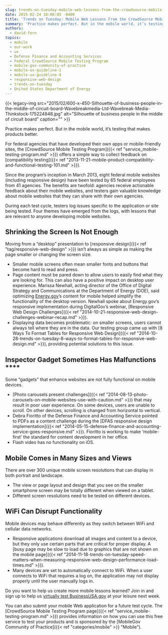 ```yaml
---
slug: trends-on-tuesday-mobile-web-lessons-from-the-crowdsource-mobile-testing-program
date: 2015-02-24 10:00:03 -0400
title: 'Trends on Tuesday: Mobile Web Lessons From the CrowdSource Mobile Testing Program'
summary: 'Practice makes perfect. But in the mobile world, it’s testing that makes products better. For federal agencies that have developed their own apps or mobile-friendly sites, the CrowdSource Mobile Testing Program offers a simple way to collect feedback on compatibility testing. Since the program’s inception in March 2013, eight federal mobile websites (including responsive design)'
authors:
  - david-fern
topics:
  - mobile
  - our-work
  - ux
  - Defense Finance and Accounting Services
  - Federal CrowdSource Mobile Testing Program
  - mobile-gov-community-of-practice
  - mobile-ux-guideline-1
  - mobile-ux-guideline-4
  - responsive-web-design
  - trends-on-tuesday
  - United States Department of Energy
---
```


{{< legacy-img src="2015/02/600-x-450-Silhouette-of-business-people-in-the-middle-of-circuit-board-Wavebreakmedia-Ltd-Wavebreak-Media-Thinkstock-175224848.jpg" alt="Silhouette of business people in the middle of circuit board" caption="" >}}

Practice makes perfect. But in the mobile world, it’s testing that makes products better.

For federal agencies that have developed their own apps or mobile-friendly sites, the [CrowdSource Mobile Testing Program]({{< ref "service_mobile-testing-program.md" >}}) offers a simple way to collect feedback on [compatibility testing]({{< ref "2013-11-21-mobile-product-compatibility-and-functional-testing-101.md" >}}).

Since the program’s inception in March 2013, eight federal mobile websites (including responsive design) have been tested by 65 federal employees from 41 agencies. The benefits are twofold: agencies receive actionable feedback about their mobile websites, and testers gain valuable knowledge about mobile websites that they can share with their own agencies.

During each test cycle, testers log issues specific to the application or site being tested. Four themes have emerged from the logs, with lessons that are relevant to anyone developing mobile websites.

## Shrinking the Screen Is Not Enough

Moving from a “desktop” presentation to [responsive design]({{< ref "tag/responsive-web-design" >}}) isn’t always as simple as making the page smaller or changing the screen size.

  * Smaller mobile screens often mean smaller fonts and buttons that become hard to read and press.
  * Page content must be pared down to allow users to easily find what they are looking for. This can also have a positive impact on desktop user experience. Marissa Newhall, acting director of the Office of Digital Strategy and Communications at the Department of Energy (DOE), said optimizing [Energy.gov](http://www.energy.gov)’s content for mobile helped simplify the functionality of the desktop version. Newhall spoke about Energy.gov’s responsive implementation during DigitalGov’s webinar, [Responsive Web Design Challenges]({{< ref "2014-10-21-responsive-web-design-challenges-webinar-recap.md" >}}).
  * Displaying data becomes problematic: on smaller screens, users cannot always tell where they are in the data. Our testing group came up with [8 Ways To Format Tables for Responsive Web Design]({{< ref "2014-10-28-trends-on-tuesday-8-ways-to-format-tables-for-responsive-web-design.md" >}}), providing potential solutions to this issue.

## Inspector Gadget Sometimes Has Malfunctions ****

Some “gadgets” that enhance websites are not fully functional on mobile devices.

  * [Photo carousels present challenges]({{< ref "2014-08-13-photo-carousels-on-mobile-websites-use-with-caution.md" >}}) that may result in poor user experience. On some devices, users are unable to scroll. On other devices, scrolling is changed from horizontal to vertical.
  * Debra Fioritto of the Defense Finance and Accounting Service pointed to PDFs as a content challenge during the [DFAS responsive design implementation]({{< ref "2014-05-15-defense-finance-and-accounting-service-goes-responsive.md" >}}). Fioritto is working to make ‘mobile-first’ the standard for content development in her office.
  * Flash video has no functionality on iOS.

## Mobile Comes in Many Sizes and Views

There are over 300 unique mobile screen resolutions that can display in both portrait and landscape.

  * The view or page layout and design that you see on the smaller smartphone screen may be totally different when viewed on a tablet.
  * Different screen resolutions need to be tested on different devices.

## WiFi Can Disrupt Functionality

Mobile devices may behave differently as they switch between WiFi and cellular data networks.

  * Responsive applications download all images and content to a device, but they only use certain parts that are critical for proper display. A [busy page may be slow to load due to graphics that are not shown on the mobile page]({{< ref "2014-11-18-trends-on-tuesday-speed-matters-when-measuring-responsive-web-design-performance-load-times.md" >}}).
  * Many devices are set to automatically connect to WiFi. When a user connects to WiFi that requires a log on, the application may not display properly until the user manually logs in.

Do you want to help us create more mobile lessons learned? Join in and sign up to help us [virtually test BusinessUSA.gov](https://midas.18f.us/tasks/45) at your leisure next week.

You can also submit your mobile Web application for a future test cycle. The [CrowdSource Mobile Testing Program page]({{< ref "service_mobile-testing-program.md" >}}) provides information on how you can use this free service to test your products and is sponsored by the [MobileGov Community of Practice]({{< ref "categories/mobile" >}} "Mobile").
